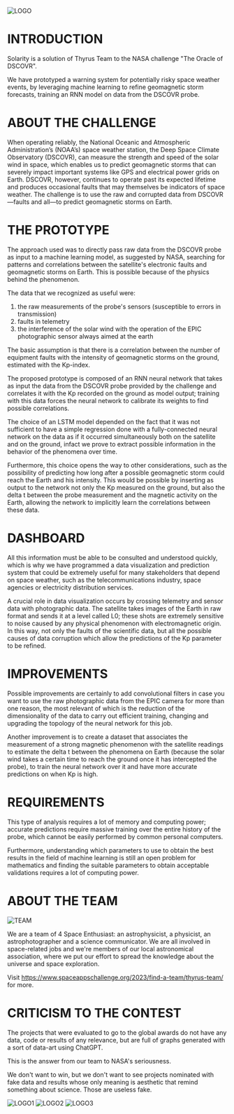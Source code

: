 ![LOGO](logo/solarity.png)


# INTRODUCTION

Solarity is a solution of Thyrus Team to the NASA challenge "The Oracle of DSCOVR".


We have prototyped a warning system for potentially risky space weather events, by leveraging machine learning to refine geomagnetic storm forecasts, training an RNN model on data from the DSCOVR probe.


# ABOUT THE CHALLENGE

When operating reliably, the National Oceanic and Atmospheric Administration’s (NOAA’s) space weather station, the Deep Space Climate Observatory (DSCOVR), can measure the strength and speed of the solar wind in space, which enables us to predict geomagnetic storms that can severely impact important systems like GPS and electrical power grids on Earth. DSCOVR, however, continues to operate past its expected lifetime and produces occasional faults that may themselves be indicators of space weather. The challenge is to use the raw and corrupted data from DSCOVR—faults and all—to predict geomagnetic storms on Earth.


# THE PROTOTYPE
The approach used was to directly pass raw data from the DSCOVR probe as input to a machine learning model, as suggested by NASA, searching for patterns and correlations between the satellite's electronic faults and geomagnetic storms on Earth. This is possible because of the physics behind the phenomenon.

The data that we recognized as useful were:

1) the raw measurements of the probe's sensors (susceptible to errors in transmission)
2) faults in telemetry
3) the interference of the solar wind with the operation of the EPIC photographic sensor always aimed at the earth


The basic assumption is that there is a correlation between the number of equipment faults with the intensity of geomagnetic storms on the ground, estimated with the Kp-index.


The proposed prototype is composed of an RNN neural network that takes as input the data from the DSCOVR probe provided by the challenge and correlates it with the Kp recorded on the ground as model output; training with this data forces the neural network to calibrate its weights to find possible correlations.

The choice of an LSTM model depended on the fact that it was not sufficient to have a simple regression done with a fully-connected neural network on the data as if it occurred simultaneously both on the satellite and on the ground, infact we prove to extract possible information in the behavior of the phenomena over time.

Furthermore, this choice opens the way to other considerations, such as the possibility of predicting how long after a possible geomagnetic storm could reach the Earth and his intensity. This would be possible by inserting as output to the network not only the Kp measured on the ground, but also the delta t between the probe measurement and the magnetic activity on the Earth, allowing the network to implicitly learn the correlations between these data.


# DASHBOARD
All this information must be able to be consulted and understood quickly, which is why we have programmed a data visualization and prediction system that could be extremely useful for many stakeholders that depend on space weather, such as the telecommunications industry, space agencies or electricity distribution services.


A crucial role in data visualization occurs by crossing telemetry and sensor data with photographic data. The satellite takes images of the Earth in raw format and sends it at a level called L0; these shots are extremely sensitive to noise caused by any physical phenomenon with electromagnetic origin. In this way, not only the faults of the scientific data, but all the possible causes of data corruption which allow the predictions of the Kp parameter to be refined.


# IMPROVEMENTS
Possible improvements are certainly to add convolutional filters in case you want to use the raw photographic data from the EPIC camera for more than one reason, the most relevant of which is the reduction of the dimensionality of the data to carry out efficient training, changing and upgrading the topology of the neural network for this job.

Another improvement is to create a dataset that associates the measurement of a strong magnetic phenomenon with the satellite readings to estimate the delta t between the phenomena on Earth (because the solar wind takes a certain time to reach the ground once it has intercepted the probe), to train the neural network over it and have more accurate predictions on when Kp is high.


# REQUIREMENTS
This type of analysis requires a lot of memory and computing power; accurate predictions require massive training over the entire history of the probe, which cannot be easily performed by common personal computers.

Furthermore, understanding which parameters to use to obtain the best results in the field of machine learning is still an open problem for mathematics and finding the suitable parameters to obtain acceptable validations requires a lot of computing power.

# ABOUT THE TEAM
![TEAM](logo_Thyrus.png)

We are a team of 4 Space Enthusiast: an astrophysicist, a physicist, an astrophotographer and a science communicator. We are all involved in space-related jobs and we're members of our local astronomical association, where we put our effort to spread the knowledge about the universe and space exploration.


Visit https://www.spaceappschallenge.org/2023/find-a-team/thyrus-team/ for more.



# CRITICISM TO THE CONTEST

The projects that were evaluated to go to the global awards do not have any data, code or results of any relevance, but are full of graphs generated with a sort of data-art using ChatGPT.

This is the answer from our team to NASA's seriousness.


We don't want to win, but we don't want to see projects nominated with fake data and results whose only meaning is aesthetic that remind something about science. Those are useless fake.

![LOGO1](logo/nasa1.jpg) ![LOGO2](logo/nasa2.jpg) ![LOGO3](logo/nasa3.jpg)
